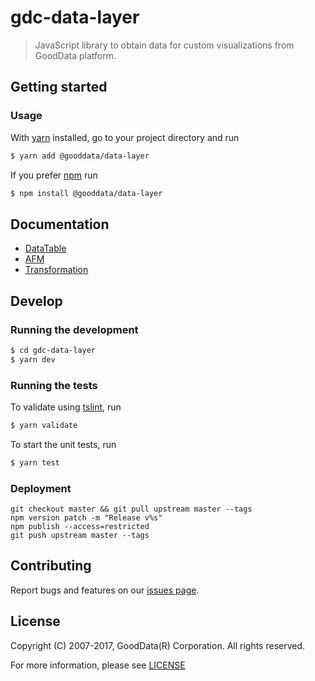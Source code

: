 # gdc-data-layer
> JavaScript library to obtain data for custom visualizations from GoodData platform.

## Getting started

### Usage

With [yarn](https://yarnpkg.com) installed, go to your project directory and run

```sh
$ yarn add @gooddata/data-layer
```

If you prefer [npm](npmjs.com) run
```sh
$ npm install @gooddata/data-layer
```

## Documentation
 - [DataTable](https://confluence.intgdc.com/display/VS/Obtain+Data+from+the+GoodData+Platform)
 - [AFM](https://confluence.intgdc.com/display/VS/AFM)
 - [Transformation](https://confluence.intgdc.com/display/VS/Transformation)

## Develop

### Running the development
```sh
$ cd gdc-data-layer
$ yarn dev
```

### Running the tests
To validate using [tslint](https://palantir.github.io/tslint/), run
```sh
$ yarn validate
```

To start the unit tests, run
```sh
$ yarn test
```

### Deployment
```
git checkout master && git pull upstream master --tags
npm version patch -m "Release v%s"
npm publish --access=restricted
git push upstream master --tags
```

## Contributing
Report bugs and features on our [issues page](https://github.com/gooddata/gdc-data-layer/issues).

## License
Copyright (C) 2007-2017, GoodData(R) Corporation. All rights reserved.

For more information, please see [LICENSE](https://github.com/gooddata/gdc-data-layer/blob/master/LICENSE.txt)
